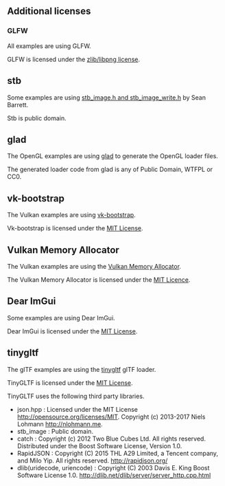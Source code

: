 ## Additional licenses

### GLFW

All examples are using GLFW.

GLFW is licensed under the [zlib/libpng license](https://www.glfw.org/license.html).

## stb

Some examples are using [stb_image.h and stb_image_write.h](https://github.com/nothings/stb/) by Sean Barrett.

Stb is public domain.

## glad

The OpenGL examples are using [glad](https://github.com/Dav1dde/glad) to generate the OpenGL loader files.

The generated loader code from glad is any of Public Domain, WTFPL or CC0.

## vk-bootstrap

The Vulkan examples are using [vk-bootstrap](https://github.com/charles-lunarg/vk-bootstrap).

Vk-bootstrap is licensed under the [MIT License](https://github.com/charles-lunarg/vk-bootstrap/blob/master/LICENSE.txt).

## Vulkan Memory Allocator

The Vulkan examples are using the [Vulkan Memory Allocator](https://github.com/GPUOpen-LibrariesAndSDKs/VulkanMemoryAllocator).

The Vulkan Memory Allocator is licensed under the [MIT Licence](https://github.com/GPUOpen-LibrariesAndSDKs/VulkanMemoryAllocator/blob/master/LICENSE.txt).

## Dear ImGui

Some examples are using Dear ImGui.

Dear ImGui is licensed under the [MIT License](https://github.com/ocornut/imgui/blob/master/LICENSE).

## tinygltf

The glTF examples are using the [tinygltf](https://github.com/syoyo/tinygltf) glTF loader.

TinyGLTF is licensed under the [MIT License](https://github.com/syoyo/tinygltf/blob/release/LICENSE).

TinyGLTF uses the following third party libraries.

* json.hpp : Licensed under the MIT License <http://opensource.org/licenses/MIT>. Copyright (c) 2013-2017 Niels Lohmann <http://nlohmann.me>.
* stb\_image : Public domain.
* catch : Copyright (c) 2012 Two Blue Cubes Ltd. All rights reserved. Distributed under the Boost Software License, Version 1.0.
* RapidJSON : Copyright (C) 2015 THL A29 Limited, a Tencent company, and Milo Yip. All rights reserved. http://rapidjson.org/
* dlib(uridecode, uriencode) : Copyright (C) 2003  Davis E. King Boost Software License 1.0. http://dlib.net/dlib/server/server_http.cpp.html
